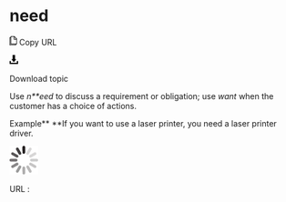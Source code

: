 # need

![Copy URL](media/need/Copy.png)
Copy URL

![Download](media/need/Download.png)

Download topic

Use *n**eed* to discuss a requirement or obligation; use *want* when the customer has a choice of actions.

Example**
**If you want to use a laser printer, you need a laser printer driver.

![In progress](media/need/activity-large.gif)

URL :
